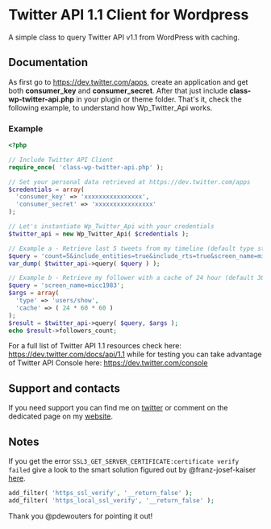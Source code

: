 Twitter API 1.1 Client for Wordpress
====================================

A simple class to query Twitter API v1.1 from WordPress with caching. 

## Documentation

As first go to https://dev.twitter.com/apps, create an application and get both **consumer_key** and **consumer_secret**.
After that just include **class-wp-twitter-api.php** in your plugin or theme folder.
That's it, check the following example, to understand how Wp_Twitter_Api works.

### Example

```php
<?php

// Include Twitter API Client
require_once( 'class-wp-twitter-api.php' );

// Set your personal data retrieved at https://dev.twitter.com/apps
$credentials = array(
  'consumer_key' => 'xxxxxxxxxxxxxxxx',
  'consumer_secret' => 'xxxxxxxxxxxxxxxx'
);

// Let's instantiate Wp_Twitter_Api with your credentials
$twitter_api = new Wp_Twitter_Api( $credentials );

// Example a - Retrieve last 5 tweets from my timeline (default type statuses/user_timeline)
$query = 'count=5&include_entities=true&include_rts=true&screen_name=micc1983';
var_dump( $twitter_api->query( $query ) );

// Example b - Retrieve my follower with a cache of 24 hour (default 30 minutes)
$query = 'screen_name=micc1983';
$args = array(
  'type' => 'users/show',
  'cache' => ( 24 * 60 * 60 )
);
$result = $twitter_api->query( $query, $args );
echo $result->followers_count;
```
For a full list of Twitter API 1.1 resources check here: https://dev.twitter.com/docs/api/1.1 while for testing you can take advantage of Twitter API Console here: https://dev.twitter.com/console

## Support and contacts

If you need support you can find me on [twitter](https://twitter.com/Micc1983) or comment on the dedicated page on my [website](http://codeb.it/come-accedere-alle-nuove-api-1-1-di-twitter-con-wordpress/).

## Notes

If you get the error `SSL3_GET_SERVER_CERTIFICATE:certificate verify failed` give a look to the smart solution figured out by @franz-josef-kaiser [here](https://plus.google.com/107110219316412982437/posts/gTdK4MrnKUa).
```php
add_filter( 'https_ssl_verify', '__return_false' );
add_filter( 'https_local_ssl_verify', '__return_false' );
```
Thank you @pdewouters for pointing it out!
